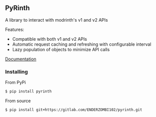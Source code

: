 PyRinth
-
A library to interact with modrinth's v1 and v2 APIs

Features:
 - Compatible with both v1 and v2 APIs
 - Automatic request caching and refreshing with configurable interval
 - Lazy population of objects to minimize API calls

[Documentation](https://enderzombi102.gitlab.io/pyrinth)

### Installing
From PyPi
```bash
$ pip install pyrinth
```
From source
```bash
$ pip install git+https://gitlab.com/ENDERZOMBI102/pyrinth.git
```
